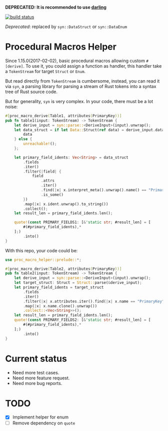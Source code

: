 **DEPRECATED: It is recommended to use [darling](https://github.com/TedDriggs/darling)**

[![build status](https://api.travis-ci.org/DCjanus/proc_macro_helper.svg?branch=master)](https://travis-ci.org/DCjanus/proc_macro_helper)

*Deprecated*: replaced by `syn::DataStruct` or `syn::DataEnum`

# Procedural Macros Helper

Since 1.15.0(2017-02-02), basic procedural macros allowing custom `#[derive]`. To use it, you could assign a function as handler, this handler take a `TokenStream` for target `Struct` or `Enum`.

But read directly from `TokenStream` is cumbersome, instead, you can read it via `syn`, a parsing library for parsing a stream of Rust tokens into a syntax tree of Rust source code. 

But for generality, `syn` is very complex. In your code, there must be a lot noise:

```rust
#[proc_macro_derive(Table1, attributes(PrimaryKey))]
pub fn table1(input: TokenStream) -> TokenStream {
    let derive_input = syn::parse::<DeriveInput>(input).unwrap();
    let data_struct = if let Data::Struct(ref data) = derive_input.data {
        data
    } else {
        unreachable!();
    };

    let primary_field_idents: Vec<String> = data_struct
        .fields
        .iter()
        .filter(|field| {
            field
                .attrs
                .iter()
                .find(|x| x.interpret_meta().unwrap().name() == "PrimaryKey")
                .is_some()
        })
        .map(|x| x.ident.unwrap().to_string())
        .collect();
    let result_len = primary_field_idents.len();

    quote!(const PRIMARY_FIELDS1: [&'static str; #result_len] = [
        #(#primary_field_idents),*
    ];)
        .into()
}
```

With this repo, your code could be:

```rust
use proc_macro_helper::prelude::*;

#[proc_macro_derive(Table2, attributes(PrimaryKey))]
pub fn table2(input: TokenStream) -> TokenStream {
    let derive_input = syn::parse::<DeriveInput>(input).unwrap();
    let target_struct: Struct = Struct::parse(&derive_input);
    let primary_field_idents = target_struct
        .fields
        .iter()
        .filter(|x| x.attributes.iter().find(|x| x.name == "PrimaryKey").is_some())
        .map(|x| x.name.clone().unwrap())
        .collect::<Vec<String>>();
    let result_len = primary_field_idents.len();
    quote!(const PRIMARY_FIELDS2: [&'static str; #result_len] = [
        #(#primary_field_idents),*
    ];)
        .into()
}

```

# Current status

+ Need more test cases.
+ Need more feature request.
+ Need more bug reports.

# TODO

- [x] Implement helper for enum
- [ ] Remove dependency on `quote`
